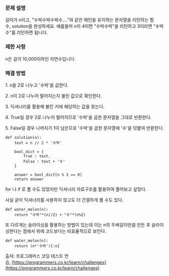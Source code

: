 ### 문제 설명

길이가 n이고, "수박수박수박수...."와 같은 패턴을 유지하는 문자열을 리턴하는 함수, solution을 완성하세요. 예를들어 n이 4이면 "수박수박"을 리턴하고 3이라면 "수박수"를 리턴하면 됩니다.

### 제한 사항

n은 길이 10,000이하인 자연수입니다.

### 해결 방법

1\. n을 2로 나누고 '수박'을 곱한다.

2\. n이 2로 나누어 떨어지는지 불린 값으로 확인한다.

3\. 딕셔너리를 활용해 불린 키에 해당하는 값을 찾는다.

4\. True일 경우 2로 나누어 떨어지므로 '수박'을 곱한 문자열을 그대로 반환한다.

5\. False일 경우 나머지가 1이 남은므로 '수박'을 곱한 문자열에 '수'을 덧붙여 반환한다.

```
def solution(n):
    text = n // 2 * '수박'
    
    bool_dict = {
        True : text,
        False : text + '수'
    }
    
    answer = bool_dict[n % 2 == 0]
    return answer
```

for 나 if 로 풀 수도 있었지만 딕셔너리 자료구조를 활용하여 풀어보고 싶었다.

사실 굳이 딕셔너리를 사용하지 않고도 더 간결하게 풀 수도 있다.

```
def water_melon(n):
    return "수박"*(n//2) + "수"*(n%2)
```

또 다르게는 슬라이싱을 활용하는 방법이 있는데 이는 n의 두배길이만큼 만든 후 슬라이싱한다는 점에서 위에 코드보다는 비효율적으로 보인다.

```
def water_melon(n):
    return (n*'수박')[:n]
```

출처: 프로그래머스 코딩 테스트 연습, [https://programmers.co.kr/learn/challenges](https://programmers.co.kr/learn/challenges)
